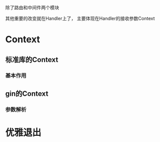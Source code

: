 除了路由和中间件两个模块

其他重要的改变就在Handler上了， 主要体现在Handler的接收参数Context



# Context

## 标准库的Context

### 基本作用

## gin的Context

### 参数解析



# 优雅退出